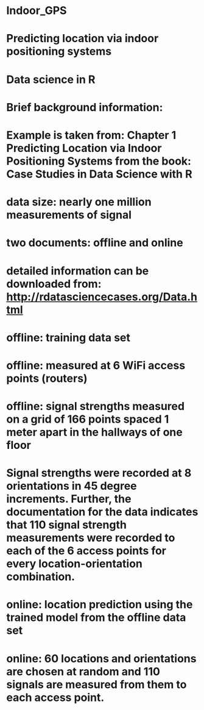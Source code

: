 # Indoor_GPS
# Predicting location via indoor positioning systems
# Data science in R


# Brief background information:
# Example is taken from: Chapter 1 Predicting Location via Indoor Positioning Systems from the book: Case Studies in Data Science with R

# data size: nearly one million measurements of signal
# two documents: offline and online

# detailed information can be downloaded from: http://rdatasciencecases.org/Data.html

# offline: training data set
# offline: measured at 6 WiFi access points (routers)
# offline: signal strengths measured on a grid of 166 points spaced 1 meter apart in the hallways of one floor
# Signal strengths were recorded at 8 orientations in 45 degree increments. Further, the documentation for the data indicates that 110 signal strength measurements were recorded to each of the 6 access points for every location-orientation combination.

# online: location prediction using the trained model from the offline data set
# online: 60 locations and orientations are chosen at random and 110 signals are measured from them to each access point.
